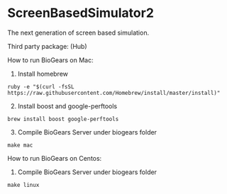 # ScreenBasedSimulator2
The next generation of screen based simulation.

Third party package:
(Hub) 


How to run BioGears on Mac:
1. Install homebrew
```
ruby -e "$(curl -fsSL https://raw.githubusercontent.com/Homebrew/install/master/install)"
```
2. Install boost and google-perftools
```
brew install boost google-perftools
```
3. Compile BioGears Server under biogears folder
```
make mac
```


How to run BioGears on Centos:
1. Compile BioGears Server under biogears folder
```
make linux
```
